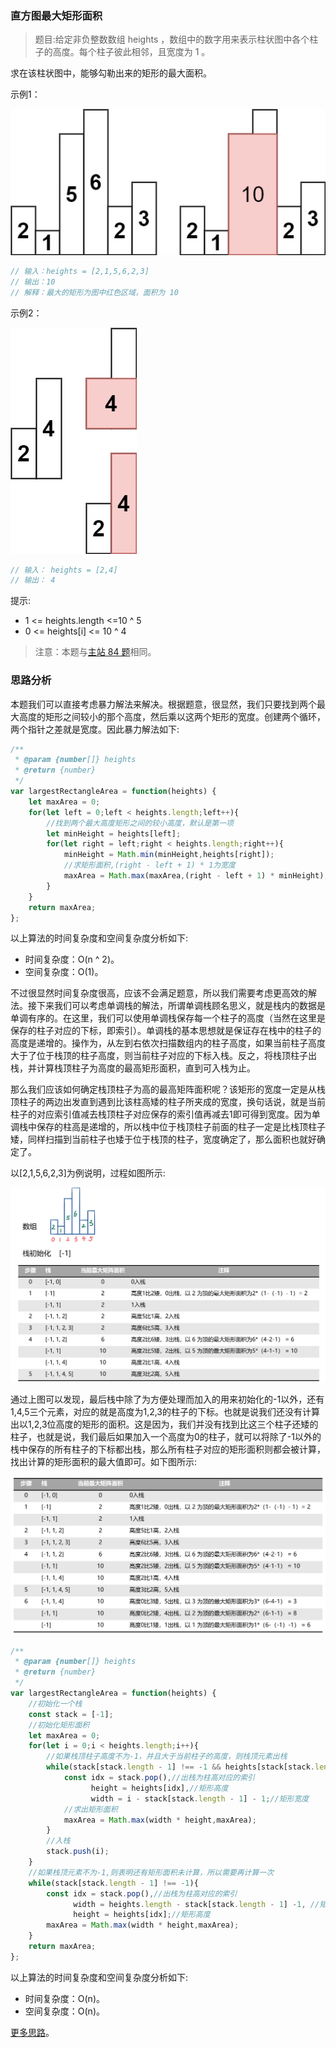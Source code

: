 ### 直方图最大矩形面积

> 题目:给定非负整数数组 heights ，数组中的数字用来表示柱状图中各个柱子的高度。每个柱子彼此相邻，且宽度为 1 。

求在该柱状图中，能够勾勒出来的矩形的最大面积。

示例1：

![](../../images/2/largestRectangleArea-1.jpg)

```js
// 输入：heights = [2,1,5,6,2,3]
// 输出：10
// 解释：最大的矩形为图中红色区域，面积为 10
```

示例2：

![](../../images/2/largestRectangleArea-2.jpg)

```js
// 输入： heights = [2,4]
// 输出： 4
```


提示:

* 1 <= heights.length <=10 ^ 5
* 0 <= heights[i] <= 10 ^ 4

> 注意：本题与[主站 84 题](https://leetcode-cn.com/problems/largest-rectangle-in-histogram/)相同。

### 思路分析

本题我们可以直接考虑暴力解法来解决。根据题意，很显然，我们只要找到两个最大高度的矩形之间较小的那个高度，然后乘以这两个矩形的宽度。创建两个循环，两个指针之差就是宽度。因此暴力解法如下:

```js
/**
 * @param {number[]} heights
 * @return {number}
 */
var largestRectangleArea = function(heights) {
    let maxArea = 0;
    for(let left = 0;left < heights.length;left++){
        //找到两个最大高度矩形之间的较小高度，默认是第一项
        let minHeight = heights[left];
        for(let right = left;right < heights.length;right++){
            minHeight = Math.min(minHeight,heights[right]);
            //求矩形面积,(right - left + 1) * 1为宽度
            maxArea = Math.max(maxArea,(right - left + 1) * minHeight);
        }
    }
    return maxArea;
};
```

以上算法的时间复杂度和空间复杂度分析如下:

* 时间复杂度：O(n ^ 2)。
* 空间复杂度：O(1)。

不过很显然时间复杂度很高，应该不会满足题意，所以我们需要考虑更高效的解法。接下来我们可以考虑单调栈的解法，所谓单调栈顾名思义，就是栈内的数据是单调有序的。在这里，我们可以使用单调栈保存每一个柱子的高度（当然在这里是保存的柱子对应的下标，即索引）。单调栈的基本思想就是保证存在栈中的柱子的高度是递增的。操作为，从左到右依次扫描数组内的柱子高度，如果当前柱子高度大于了位于栈顶的柱子高度，则当前柱子对应的下标入栈。反之，将栈顶柱子出栈，并计算栈顶柱子为高度的最高矩形面积，直到可入栈为止。

那么我们应该如何确定栈顶柱子为高的最高矩阵面积呢？该矩形的宽度一定是从栈顶柱子的两边出发直到遇到比该柱高矮的柱子所夹成的宽度，换句话说，就是当前柱子的对应索引值减去栈顶柱子对应保存的索引值再减去1即可得到宽度。因为单调栈中保存的柱高是递增的，所以栈中位于栈顶柱子前面的柱子一定是比栈顶柱子矮，同样扫描到当前柱子也矮于位于栈顶的柱子，宽度确定了，那么面积也就好确定了。

以[2,1,5,6,2,3]为例说明，过程如图所示:

![](../../images/2/largestRectangleArea-3.png)

通过上图可以发现，最后栈中除了为方便处理而加入的用来初始化的-1以外，还有1,4,5三个元素，对应的就是高度为1,2,3的柱子的下标。也就是说我们还没有计算出以1,2,3位高度的矩形的面积。这是因为，我们并没有找到比这三个柱子还矮的柱子，也就是说，我们最后如果加入一个高度为0的柱子，就可以将除了-1以外的栈中保存的所有柱子的下标都出栈，那么所有柱子对应的矩形面积则都会被计算，找出计算的矩形面积的最大值即可。如下图所示:

![](../../images/2/largestRectangleArea-4.png)

```js
/**
 * @param {number[]} heights
 * @return {number}
 */
var largestRectangleArea = function(heights) {
    //初始化一个栈
    const stack = [-1];
    //初始化矩形面积
    let maxArea = 0;
    for(let i = 0;i < heights.length;i++){
        //如果栈顶柱子高度不为-1，并且大于当前柱子的高度，则栈顶元素出栈
        while(stack[stack.length - 1] !== -1 && heights[stack[stack.length - 1]] >= heights[i]){
            const idx = stack.pop(),//出栈为柱高对应的索引
                  height = heights[idx],//矩形高度
                  width = i - stack[stack.length - 1] - 1;//矩形宽度
            //求出矩形面积
            maxArea = Math.max(width * height,maxArea);
        }
        //入栈
        stack.push(i);
    }
    //如果栈顶元素不为-1,则表明还有矩形面积未计算，所以需要再计算一次
    while(stack[stack.length - 1] !== -1){
        const idx = stack.pop(),//出栈为柱高对应的索引
              width = heights.length - stack[stack.length - 1] -1, //矩形宽度
              height = heights[idx];//矩形高度
        maxArea = Math.max(width * height,maxArea);
    }
    return maxArea;
};
```

以上算法的时间复杂度和空间复杂度分析如下:

* 时间复杂度：O(n)。
* 空间复杂度：O(n)。

[更多思路](https://leetcode-cn.com/problems/0ynMMM/solution/jian-zhi-offer-2-mian-shi-ti-39-shu-zhon-qzaw/)。
